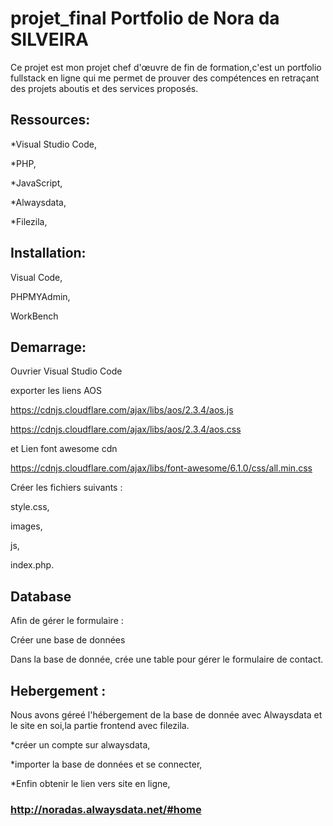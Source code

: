 # projet_final Portfolio de Nora da SILVEIRA 
Ce projet est mon projet chef d'œuvre de fin de formation,c'est un portfolio fullstack en ligne qui me permet de prouver des compétences en retraçant des projets aboutis et des services proposés.

## Ressources:

*Visual Studio Code,

*PHP,

*JavaScript,

*Alwaysdata,

*Filezila,

## Installation: 

Visual Code,

PHPMYAdmin,

WorkBench

## Demarrage: 

Ouvrier Visual Studio Code

exporter les liens AOS

https://cdnjs.cloudflare.com/ajax/libs/aos/2.3.4/aos.js

https://cdnjs.cloudflare.com/ajax/libs/aos/2.3.4/aos.css 

et Lien font awesome cdn

https://cdnjs.cloudflare.com/ajax/libs/font-awesome/6.1.0/css/all.min.css

Créer les fichiers suivants :

style.css,

images,

js,

index.php.

## Database

Afin de gérer le formulaire :

Créer une base de données

Dans la base de donnée, crée une table pour gérer le formulaire de contact.

## Hebergement :

Nous avons géreé l'hébergement de la base de donnée avec Alwaysdata 
et le site en soi,la partie frontend avec filezila.

*créer un compte sur alwaysdata,

*importer la base de données et se connecter,

*Enfin obtenir le lien vers site en ligne,

### http://noradas.alwaysdata.net/#home
